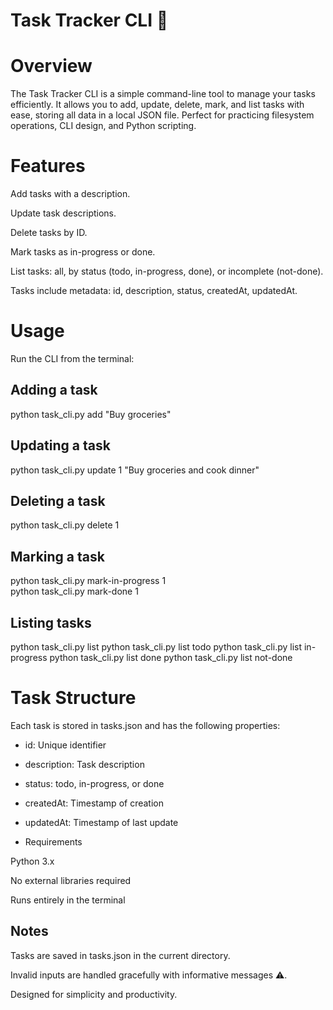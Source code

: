 # Task Tracker CLI 📝

# Overview

The Task Tracker CLI is a simple command-line tool to manage your tasks efficiently. It allows you to add, update, delete, mark, and list tasks with ease, storing all data in a local JSON file. Perfect for practicing filesystem operations, CLI design, and Python scripting.

# Features

Add tasks with a description.

Update task descriptions.

Delete tasks by ID.

Mark tasks as in-progress or done.

List tasks: all, by status (todo, in-progress, done), or incomplete (not-done).

Tasks include metadata: id, description, status, createdAt, updatedAt.

# Usage

Run the CLI from the terminal:

## Adding a task
python task_cli.py add "Buy groceries"  

## Updating a task
python task_cli.py update 1 "Buy groceries and cook dinner"  

## Deleting a task
python task_cli.py delete 1  

## Marking a task
python task_cli.py mark-in-progress 1  
python task_cli.py mark-done 1  

## Listing tasks
python task_cli.py list
python task_cli.py list todo
python task_cli.py list in-progress
python task_cli.py list done
python task_cli.py list not-done

# Task Structure

Each task is stored in tasks.json and has the following properties:

- id: Unique identifier

- description: Task description

- status: todo, in-progress, or done

- createdAt: Timestamp of creation

- updatedAt: Timestamp of last update

- Requirements

Python 3.x

No external libraries required

Runs entirely in the terminal

## Notes

Tasks are saved in tasks.json in the current directory.

Invalid inputs are handled gracefully with informative messages ⚠️.

Designed for simplicity and productivity.